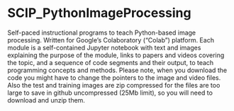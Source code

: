 # SCIP_PythonImageProcessing
Self-paced instructional programs to teach Python-based image processing. Written for Google’s Colaboratory (“Colab”) platform. Each module is a self-contained Jupyter notebook with text and images explaining the purpose of the module, links to papers and videos covering the topic, and a sequence of code segments and their output, to teach programming concepts and methods. Please note, when you download the code you might have to change the pointers to the image and video files. Also the test and training images are zip compressed for the files are too large to save in github uncompressed (25Mb limit), so you will need to download and unzip them.
